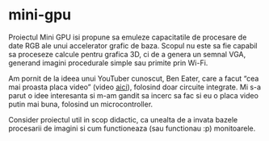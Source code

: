 # mini-gpu

Proiectul Mini GPU isi propune sa emuleze capacitatile de procesare de date RGB ale unui accelerator grafic de baza. Scopul nu este sa fie capabil sa proceseze calcule pentru grafica 3D, ci de a genera un semnal VGA, generand imagini procedurale simple sau primite prin Wi-Fi.

Am pornit de la ideea unui YouTuber cunoscut, Ben Eater, care a facut “cea mai proasta placa video” (video [aici](https://www.youtube.com/watch?v=l7rce6IQDWs)), folosind doar circuite integrate. Mi s-a parut o idee interesanta si m-am gandit sa incerc sa fac si eu o placa video putin mai buna, folosind un microcontroller.

Consider proiectul util in scop didactic, ca unealta de a invata bazele procesarii de imagini si cum functioneaza (sau functionau :p) monitoarele.
